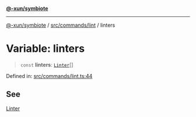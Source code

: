 [**@-xun/symbiote**](../../../../README.md)

***

[@-xun/symbiote](../../../../README.md) / [src/commands/lint](../README.md) / linters

# Variable: linters

> `const` **linters**: [`Linter`](../enumerations/Linter.md)[]

Defined in: [src/commands/lint.ts:44](https://github.com/Xunnamius/symbiote/blob/ff83c030b043e6b14171cac5526d31c5c826c51f/src/commands/lint.ts#L44)

## See

[Linter](../enumerations/Linter.md)
